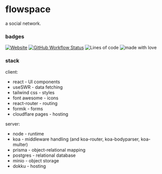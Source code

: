 # flowspace
a social network.

### badges

[![Website](https://img.shields.io/website?down_color=important&down_message=offline&up_color=success&up_message=online&url=https%3A%2F%2Fflowspace.breq.dev%2F)](https://flowspace.breq.dev/)
[![GitHub Workflow Status](https://img.shields.io/github/workflow/status/Breq16/flowspace/Server%20Integration%20Tests?event=push&label=server%20tests)](https://github.com/Breq16/flowspace/actions/workflows/jest-server.yml)
![Lines of code](https://img.shields.io/tokei/lines/github/Breq16/flowspace?color=success)
![made with love](https://img.shields.io/badge/made%20with-%E2%9D%A4%EF%B8%8F-success.svg)


### stack

client:
* react - UI components
* useSWR - data fetching
* tailwind css - styles
* font awesome - icons
* react-router - routing
* formik - forms
* cloudflare pages - hosting

server:
* node - runtime
* koa - middleware handling (and koa-router, koa-bodyparser, koa-multer)
* prisma - object-relational mapping
* postgres - relational database
* minio - object storage
* dokku - hosting
